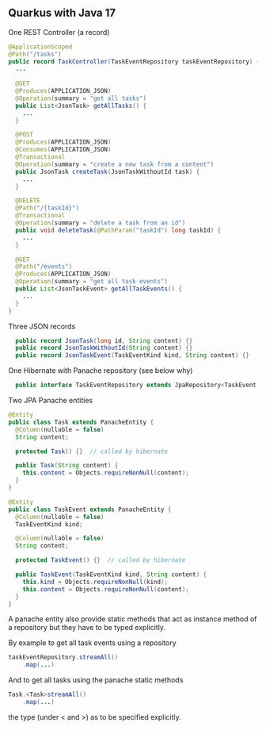 ## Quarkus with Java 17

One REST Controller (a record)
```java
@ApplicationScoped
@Path("/tasks")
public record TaskController(TaskEventRepository taskEventRepository) {
  ...
  
  @GET
  @Produces(APPLICATION_JSON)
  @Operation(summary = "get all tasks")
  public List<JsonTask> getAllTasks() {
    ...
  }

  @POST
  @Produces(APPLICATION_JSON)
  @Consumes(APPLICATION_JSON)
  @Transactional
  @Operation(summary = "create a new task from a content")
  public JsonTask createTask(JsonTaskWithoutId task) {
    ...
  }

  @DELETE
  @Path("/{taskId}")
  @Transactional
  @Operation(summary = "delete a task from an id")
  public void deleteTask(@PathParam("taskId") long taskId) {
    ...
  }

  @GET
  @Path("/events")
  @Produces(APPLICATION_JSON)
  @Operation(summary = "get all task events")
  public List<JsonTaskEvent> getAllTaskEvents() {
    ...
  }
}
```

Three JSON records
```java
  public record JsonTask(long id, String content) {}
  public record JsonTaskWithoutId(String content) {}
  public record JsonTaskEvent(TaskEventKind kind, String content) {}
```


One Hibernate with Panache repository (see below why)
```java
  public interface TaskEventRepository extends JpaRepository<TaskEvent, Long> { }
```

Two JPA Panache entities
```java
@Entity
public class Task extends PanacheEntity {
  @Column(nullable = false)
  String content;

  protected Task() {}  // called by hibernate

  public Task(String content) {
    this.content = Objects.requireNonNull(content);
  }
}

@Entity
public class TaskEvent extends PanacheEntity {
  @Column(nullable = false)
  TaskEventKind kind;

  @Column(nullable = false)
  String content;

  protected TaskEvent() {}  // called by hibernate

  public TaskEvent(TaskEventKind kind, String content) {
    this.kind = Objects.requireNonNull(kind);
    this.content = Objects.requireNonNull(content);
  }
}
```

A panache entity also provide static methods that act as instance method of
a repository but they have to be typed explicitly.

By example to get all task events using a repository
```java
taskEventRepository.streamAll()
    .map(...)
```

And to get all tasks using the panache static methods
```java
Task.<Task>streamAll()
    .map(...)
```
the type (under < and >) as to be specified explicitly.
